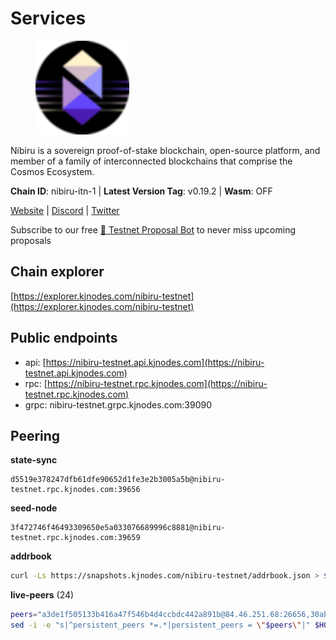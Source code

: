 # Services

<figure><img src="https://raw.githubusercontent.com/kj89/cosmos-images/main/logos/nibiru.png" width="150" alt=""><figcaption></figcaption></figure>

Nibiru is a sovereign proof-of-stake blockchain, open-source platform,  and member of a family of interconnected blockchains that comprise the Cosmos Ecosystem.

**Chain ID**: nibiru-itn-1 | **Latest Version Tag**: v0.19.2 | **Wasm**: OFF

[Website](https://nibiru.fi) | [Discord](https://discord.gg/nibiru) | [Twitter](https://twitter.com/NibiruChain)



Subscribe to our free [🤖 Testnet Proposal Bot](https://t.me/kjnodes_testnet_proposal_bot) to never miss upcoming proposals


## Chain explorer
[https://explorer.kjnodes.com/nibiru-testnet](https://explorer.kjnodes.com/nibiru-testnet)

## Public endpoints

* api: [https://nibiru-testnet.api.kjnodes.com](https://nibiru-testnet.api.kjnodes.com)
* rpc: [https://nibiru-testnet.rpc.kjnodes.com](https://nibiru-testnet.rpc.kjnodes.com)
* grpc: nibiru-testnet.grpc.kjnodes.com:39090

## Peering

**state-sync**

```text
d5519e378247dfb61dfe90652d1fe3e2b3005a5b@nibiru-testnet.rpc.kjnodes.com:39656
```

**seed-node**

```text
3f472746f46493309650e5a033076689996c8881@nibiru-testnet.rpc.kjnodes.com:39659
```

**addrbook**
```bash
curl -Ls https://snapshots.kjnodes.com/nibiru-testnet/addrbook.json > $HOME/.nibid/config/addrbook.json
```

**live-peers** (24)
```bash
peers="a3de1f505133b416a47f546b4d4ccbdc442a891b@84.46.251.68:26656,30abc253688f7e70a6dcae9f0850e41a0245db3a@129.226.148.203:26656,d5519e378247dfb61dfe90652d1fe3e2b3005a5b@65.109.68.190:39656,104a00413d0fc7ec208c810c50d49932da355bd5@129.226.159.141:26656,f4fa2e13e64628d96f9158a6a2afbb19ebac574e@85.190.246.120:26656,90e1f35289a3e527e04b59a53c1baeb4d02bdb63@65.108.94.198:26656,1587dd54b6e1f373ccf61401980816fbd7f7e43a@35.232.147.245:26656,b253cc6155ec59ea623f3f453d2f5a4b9c6d08fc@212.15.59.91:39656,bba542ac58a721585675a3ba35d5356d8b435b4f@45.67.217.201:26656,2a379d321d668f2bc10a2ab661b261c397bc78bb@185.197.194.233:26656,9dde137d2a59bf24dd25fc2be78a56183ac56bbb@109.123.246.117:26656,4a6bfd01b4ee7ba262e303236ad5a6514fc93ce1@31.220.89.144:26656,971fa24215b57d81be85a68a0a85b0b64d122dfc@5.166.240.95:26656,785ffb99f8724319d44254cbb47b3428aaaa25a5@38.242.236.134:26656,1309da8b18c31a63f6cb995f4b3facc2498b3bac@86.48.2.175:39656,76f44f79bba84e4473a3f89195a409e8d6eaf710@185.177.116.122:26656,7d3867934f0664832f782e3579e30686b069c473@109.123.250.109:26656,261be3ba3853f43fc4cc1bcb8a191b690452d809@94.130.207.69:26656,639bf251f6fe8b1d11c322c40a44e1c0f6ebf3e7@82.208.23.171:26656,aac16ac16e941f944c3c911db963e23159c6d637@38.242.246.213:26656,fa4f01794333e5b60470e2e90ca11f5ba2bdddab@31.220.94.24:26656,10e3f31fd0cfa829edfa6f855053d1e3cd93662e@5.75.249.183:26656,433d9db92f9e366a2c8170c7fd862acfba0c5e4f@185.192.97.246:26656,da12ccc20e8f2cc5105687a228b57deab377bb3f@38.242.247.198:26656"
sed -i -e "s|^persistent_peers *=.*|persistent_peers = \"$peers\"|" $HOME/.nibid/config/config.toml
```
